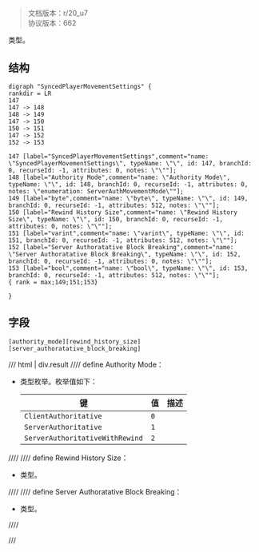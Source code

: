 # <!-- md:samp SyncedPlayerMovementSettings -->

> 文档版本：r/20_u7<br/>协议版本：662

<!-- md:samp SyncedPlayerMovementSettings -->类型。

## 结构

```viz
digraph "SyncedPlayerMovementSettings" {
rankdir = LR
147
147 -> 148
148 -> 149
147 -> 150
150 -> 151
147 -> 152
152 -> 153

147 [label="SyncedPlayerMovementSettings",comment="name: \"SyncedPlayerMovementSettings\", typeName: \"\", id: 147, branchId: 0, recurseId: -1, attributes: 0, notes: \"\""];
148 [label="Authority Mode",comment="name: \"Authority Mode\", typeName: \"\", id: 148, branchId: 0, recurseId: -1, attributes: 0, notes: \"enumeration: ServerAuthMovementMode\""];
149 [label="byte",comment="name: \"byte\", typeName: \"\", id: 149, branchId: 0, recurseId: -1, attributes: 512, notes: \"\""];
150 [label="Rewind History Size",comment="name: \"Rewind History Size\", typeName: \"\", id: 150, branchId: 0, recurseId: -1, attributes: 0, notes: \"\""];
151 [label="varint",comment="name: \"varint\", typeName: \"\", id: 151, branchId: 0, recurseId: -1, attributes: 512, notes: \"\""];
152 [label="Server Authoratative Block Breaking",comment="name: \"Server Authoratative Block Breaking\", typeName: \"\", id: 152, branchId: 0, recurseId: -1, attributes: 0, notes: \"\""];
153 [label="bool",comment="name: \"bool\", typeName: \"\", id: 153, branchId: 0, recurseId: -1, attributes: 512, notes: \"\""];
{ rank = max;149;151;153}

}

```

## 字段

```title='SyncedPlayerMovementSettings'
[authority_mode][rewind_history_size][server_authoratative_block_breaking]
```

/// html | div.result
//// define
Authority Mode：<!-- md:samp byte -->

- <!-- md:samp byte -->类型枚举。枚举值如下：

  |键|值|描述|
  |---|---|---|
  |`ClientAuthoritative`|`0`||
  |`ServerAuthoritative`|`1`||
  |`ServerAuthoritativeWithRewind`|`2`||



////
//// define
Rewind History Size：<!-- md:samp varint -->

- <!-- md:samp varint -->类型。


////
//// define
Server Authoratative Block Breaking：<!-- md:samp bool -->

- <!-- md:samp bool -->类型。


////

///

